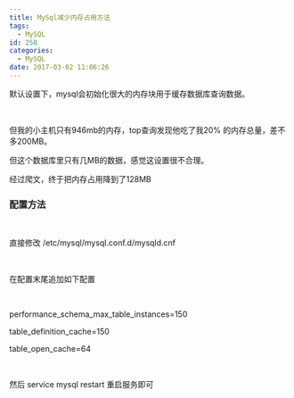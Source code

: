 ```yaml
---
title: MySql减少内存占用方法
tags:
  - MySQL
id: 258
categories:
  - MySQL
date: 2017-03-02 11:06:26
---
```


默认设置下，mysql会初始化很大的内存块用于缓存数据库查询数据。

&nbsp;

但我的小主机只有946mb的内存，top查询发现他吃了我20% 的内存总量，差不多200MB。

但这个数据库里只有几MB的数据，感觉这设置很不合理。

经过爬文，终于把内存占用降到了128MB

### 配置方法

&nbsp;

直接修改 /etc/mysql/mysql.conf.d/mysqld.cnf

&nbsp;

在配置末尾追加如下配置

&nbsp;

performance_schema_max_table_instances=150

table_definition_cache=150

table_open_cache=64

&nbsp;

然后 service mysql restart 重启服务即可